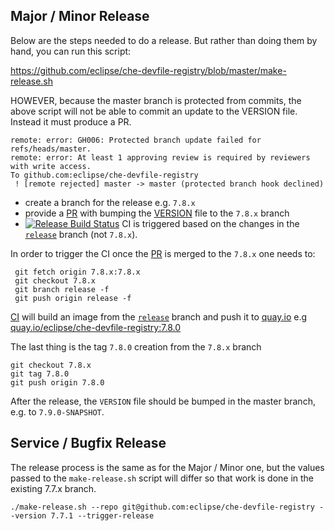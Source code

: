 ## Major / Minor Release

Below are the steps needed to do a release. But rather than doing them by hand, you can run this script:

https://github.com/eclipse/che-devfile-registry/blob/master/make-release.sh

HOWEVER, because the master branch is protected from commits, the above script will not be able to commit an update to the VERSION file. Instead it must produce a PR.

```
remote: error: GH006: Protected branch update failed for refs/heads/master.
remote: error: At least 1 approving review is required by reviewers with write access.
To github.com:eclipse/che-devfile-registry
 ! [remote rejected] master -> master (protected branch hook declined)
```

- create a branch for the release e.g. `7.8.x`
- provide a [PR](https://github.com/eclipse/che-devfile-registry/pull/171) with bumping the [VERSION](https://github.com/eclipse/che-devfile-registry/blob/master/VERSION) file to the `7.8.x` branch
- [![Release Build Status](https://ci.centos.org/buildStatus/icon?subject=release&job=devtools-che-devfile-registry-release/)](https://ci.centos.org/job/devtools-che-devfile-registry-release/) CI is triggered based on the changes in the [`release`](https://github.com/eclipse/che-devfile-registry/tree/release) branch (not `7.8.x`).

In order to trigger the CI once the [PR](https://github.com/eclipse/che-devfile-registry/pull/171) is merged to the `7.8.x` one needs to:

```
 git fetch origin 7.8.x:7.8.x
 git checkout 7.8.x
 git branch release -f 
 git push origin release -f
```

[CI](https://ci.centos.org/job/devtools-che-devfile-registry-release/) will build an image from the [`release`](https://github.com/eclipse/che-devfile-registry/tree/release) branch and push it to [quay.io](https://quay.io/organization/eclipse) e.g [quay.io/eclipse/che-devfile-registry:7.8.0](https://quay.io/repository/eclipse/che-devfile-registry?tab=tags&tag=7.8.0)

The last thing is the tag `7.8.0` creation from the `7.8.x` branch

```
git checkout 7.8.x
git tag 7.8.0
git push origin 7.8.0
```

After the release, the `VERSION` file should be bumped in the master branch, e.g. to `7.9.0-SNAPSHOT`.

## Service / Bugfix  Release

The release process is the same as for the Major / Minor one, but the values passed to the `make-release.sh` script will differ so that work is done in the existing 7.7.x branch.

```
./make-release.sh --repo git@github.com:eclipse/che-devfile-registry --version 7.7.1 --trigger-release
```
